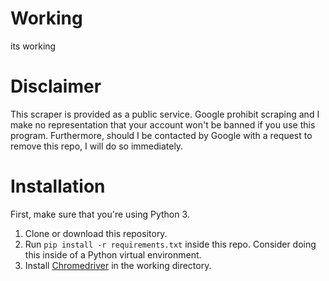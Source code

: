 # Working
its working

# Disclaimer
This scraper is provided as a public service. Google prohibit scraping and I make no representation that your account won't be banned if you use this program. Furthermore, should I be contacted by Google with a request to remove this repo, I will do so immediately.

# Installation
First, make sure that you're using Python 3.

1. Clone or download this repository.
2. Run `pip install -r requirements.txt` inside this repo. Consider doing this inside of a Python virtual environment.
3. Install [Chromedriver](http://chromedriver.chromium.org/) in the working directory.
